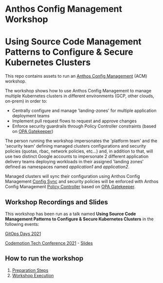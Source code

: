 # Anthos Config Management Workshop 
# **Using Source Code Management Patterns to Configure & Secure Kubernetes Clusters**

This repo contains assets to run an [Anthos Config Management](https://cloud.google.com/anthos-config-management/docs/overview) (ACM) workshop.

The workshop shows how to use Anthos Config Management to manage multiple Kubernetes clusters in different environments (GCP, other clouds, on-prem) in order to:

* Centrally configure and manage 'landing-zones' for multiple application deployment teams
* Implement pull request flows to request and approve changes
* Enforce security guardrails through Policy Controller constraints (based on [OPA Gatekeeper](https://github.com/open-policy-agent/gatekeeper))

The person running the workshop impersonates the 'platform team' and the 'security team' defining managed clusters configurations and security policies (quotas, rbac, network policies, etc...) and, in addition to that, will use two distinct Google accounts to impersonate 2 different application delivery teams deploying workloads in their assigned 'landing zones' defined as namespaces named *application1* and *application2*.

Managed clusters will sync their configuration using Anthos Config Management [Config Sync](https://cloud.google.com/anthos-config-management/docs/config-sync-overview) and security policies will be enforced with Anthos Config Management [Policy Controller](https://cloud.google.com/anthos-config-management/docs/concepts/policy-controller) based on [OPA Gatekeeper](https://github.com/open-policy-agent/gatekeeper).


## Workshop Recordings and Slides ##

This workshop has been run as a talk named **Using Source Code Management Patterns to Configure & Secure Kubernetes Clusters** in the following events:

[GitOps Days 2021](https://youtu.be/u2rmx-2MwNA)

[Codemotion Tech Conference 2021](https://jwp.io/s/Or4kct75) - [Slides](https://www.slideshare.net/GiovanniGalloro/using-source-code-management-patterns-to-configure-and-secure-your-kubernetes-clusters-244972998)

## How to run the workshop ##

1. [Preparation Steps](PREPARATION.md)
2. [Workshop Execution](EXECUTION%20SCRIPT.md)



